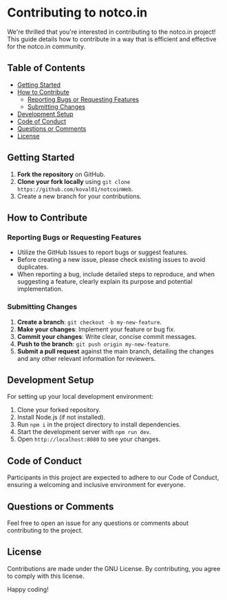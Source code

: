 # Contributing to notco.in

We're thrilled that you're interested in contributing to the notco.in project! This guide details how to contribute in a way that is efficient and effective for the notco.in community.

## Table of Contents

- [Getting Started](#getting-started)
- [How to Contribute](#how-to-contribute)
  - [Reporting Bugs or Requesting Features](#reporting-bugs-or-requesting-features)
  - [Submitting Changes](#submitting-changes)
- [Development Setup](#development-setup)
- [Code of Conduct](#code-of-conduct)
- [Questions or Comments](#questions-or-comments)
- [License](#license)

## Getting Started

1. **Fork the repository** on GitHub.
2. **Clone your fork locally** using `git clone https://github.com/koval01/notcoinWeb`.
3. Create a new branch for your contributions.

## How to Contribute

### Reporting Bugs or Requesting Features

- Utilize the GitHub Issues to report bugs or suggest features.
- Before creating a new issue, please check existing issues to avoid duplicates.
- When reporting a bug, include detailed steps to reproduce, and when suggesting a feature, clearly explain its purpose and potential implementation.

### Submitting Changes

1. **Create a branch**: `git checkout -b my-new-feature`.
2. **Make your changes**: Implement your feature or bug fix.
3. **Commit your changes**: Write clear, concise commit messages.
4. **Push to the branch**: `git push origin my-new-feature`.
5. **Submit a pull request** against the main branch, detailing the changes and any other relevant information for reviewers.

## Development Setup

For setting up your local development environment:

1. Clone your forked repository.
2. Install Node.js (if not installed).
3. Run `npm i` in the project directory to install dependencies.
4. Start the development server with `npm run dev`.
5. Open `http://localhost:8080` to see your changes.

## Code of Conduct

Participants in this project are expected to adhere to our Code of Conduct, ensuring a welcoming and inclusive environment for everyone.

## Questions or Comments

Feel free to open an issue for any questions or comments about contributing to the project.

## License

Contributions are made under the GNU License. By contributing, you agree to comply with this license.

Happy coding!
